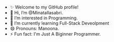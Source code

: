 - ✨ Welcome to my GitHub profile!
- 👋 Hi, I’m @Minatallasabri.
- 👀 I’m interested in Programming.
- 🌱 I’m currently learning Full-Stack Deveolpment
- 😄 Pronouns: Manoona.
- ⚡ Fun fact: I'm Just A Biginner Programmer.
